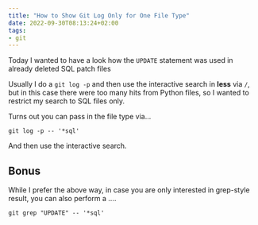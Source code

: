 ```yaml
---
title: "How to Show Git Log Only for One File Type"
date: 2022-09-30T08:13:24+02:00
tags:
- git
---
```


Today I wanted to have a look how the `UPDATE` statement was used 
in already deleted SQL patch files

Usually I do a `git log -p` and then use the interactive search in **less** via `/`,
but in this case there were too many hits from Python files,
so I wanted to restrict my search to SQL files only.

Turns out you can pass in the file type via...

```
git log -p -- '*sql'
```

And then use the interactive search.

## Bonus

While I prefer the above way,
in case you are only interested in grep-style result,
you can also perform a ....

```
git grep "UPDATE" -- '*sql'
```
